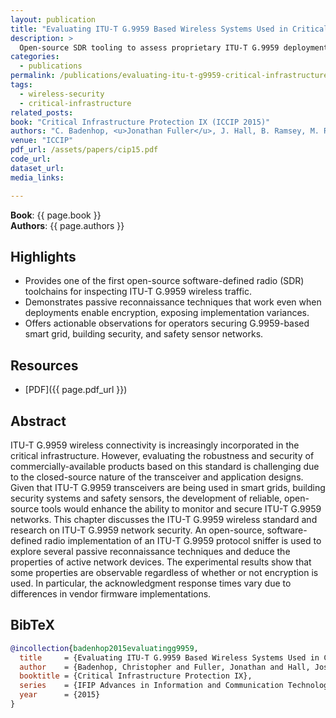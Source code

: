 ```yaml
---
layout: publication
title: "Evaluating ITU-T G.9959 Based Wireless Systems Used in Critical Infrastructure Assets"
description: >
  Open-source SDR tooling to assess proprietary ITU-T G.9959 deployments within smart grids, building security, and safety sensors.
categories:
  - publications
permalink: /publications/evaluating-itu-t-g9959-critical-infrastructure/
tags:
  - wireless-security
  - critical-infrastructure
related_posts:
book: "Critical Infrastructure Protection IX (ICCIP 2015)"
authors: "C. Badenhop, <u>Jonathan Fuller</u>, J. Hall, B. Ramsey, M. Rice"
venue: "ICCIP"
pdf_url: /assets/papers/cip15.pdf
code_url: 
dataset_url: 
media_links:

---
```


**Book**: {{ page.book }}  
**Authors**: {{ page.authors }}

## Highlights

- Provides one of the first open-source software-defined radio (SDR) toolchains for inspecting ITU-T G.9959 wireless traffic.
- Demonstrates passive reconnaissance techniques that work even when deployments enable encryption, exposing implementation variances.
- Offers actionable observations for operators securing G.9959-based smart grid, building security, and safety sensor networks.

## Resources

- [PDF]({{ page.pdf_url }})  


## Abstract

ITU-T G.9959 wireless connectivity is increasingly incorporated in the critical infrastructure. However, evaluating the robustness and security of commercially-available products based on this standard is challenging due to the closed-source nature of the transceiver and application designs. Given that ITU-T G.9959 transceivers are being used in smart grids, building security systems and safety sensors, the development of reliable, open-source tools would enhance the ability to monitor and secure ITU-T G.9959 networks. This chapter discusses the ITU-T G.9959 wireless standard and research on ITU-T G.9959 network security. An open-source, software-defined radio implementation of an ITU-T G.9959 protocol sniffer is used to explore several passive reconnaissance techniques and deduce the properties of active network devices. The experimental results show that some properties are observable regardless of whether or not encryption is used. In particular, the acknowledgment response times vary due to differences in vendor firmware implementations.


## BibTeX

```bibtex
@incollection{badenhop2015evaluatingg9959,
  title     = {Evaluating ITU-T G.9959 Based Wireless Systems Used in Critical Infrastructure Assets},
  author    = {Badenhop, Christopher and Fuller, Jonathan and Hall, Joseph and Ramsey, Benjamin and Rice, Mason},
  booktitle = {Critical Infrastructure Protection IX},
  series    = {IFIP Advances in Information and Communication Technology},
  year      = {2015}
}
```
